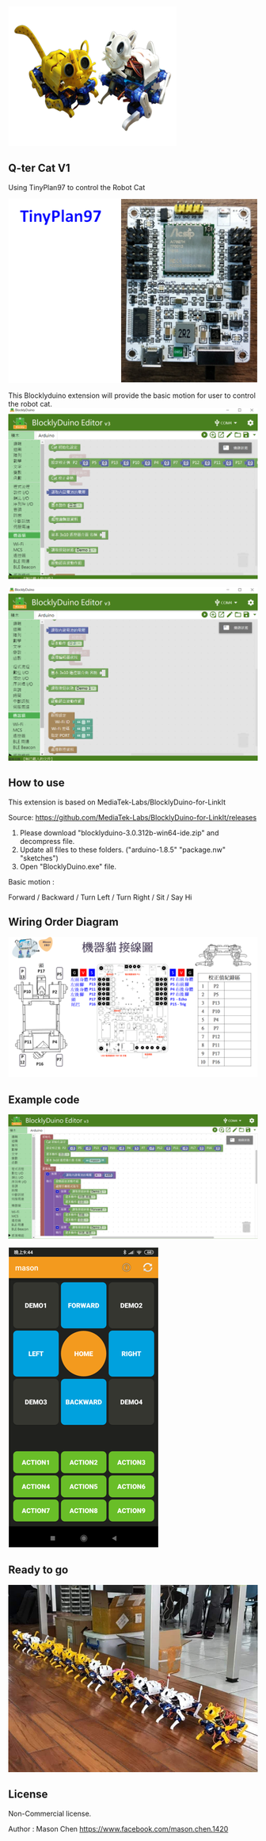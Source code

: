 ![image](Q-ter_Cat.png)
   
## Q-ter Cat V1 
Using TinyPlan97 to control the Robot Cat

![image](TinyPlan97.png)

This Blocklyduino extension will provide the basic motion for user to control the robot cat.
![image](blockly_cat.png)

![image](blockly_cat_2.png)

## How to use 
This extension is based on MediaTek-Labs/BlocklyDuino-for-LinkIt 

Source: 
https://github.com/MediaTek-Labs/BlocklyDuino-for-LinkIt/releases

1. Please download "blocklyduino-3.0.312b-win64-ide.zip" and decompress file. 
2. Update all files to these folders.  ("arduino-1.8.5" "package.nw" "sketches")
3. Open "BlocklyDuino.exe" file. 

Basic motion :

Forward / Backward / Turn Left / Turn Right / Sit / Say Hi

## Wiring Order Diagram
![image](Q-ter_Cat_pinout.png)

## Example code 
![image](blockly_remote_control_example.png)

![image](remote_control.png)

## Ready to go
![image](group_play_cat.jpg)

## License

Non-Commercial license.

Author : Mason Chen
https://www.facebook.com/mason.chen.1420


